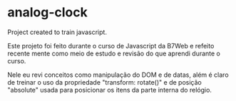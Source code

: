 # analog-clock
Project created to train javascript.

Este projeto foi feito durante o curso de Javascript da B7Web e refeito recente mente como meio de estudo e revisão do que aprendi durante o curso.

Nele eu revi conceitos como manipulação do DOM e de datas, além é claro de treinar o uso da propriedade "transform: rotate()" e de posição "absolute" usada para posicionar os itens da parte interna do relógio.